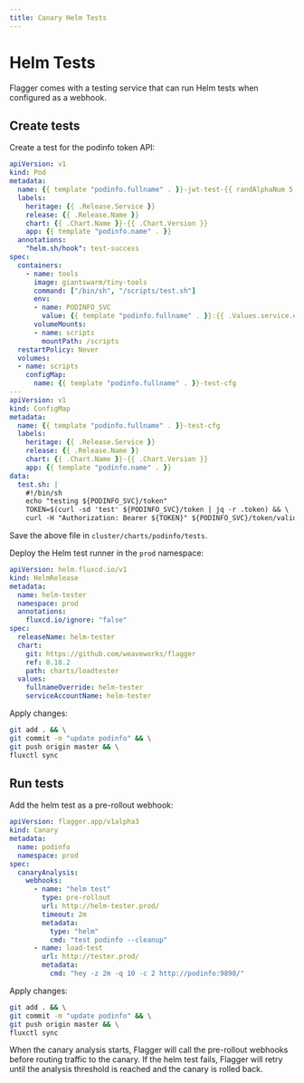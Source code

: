 ```yaml
---
title: Canary Helm Tests
---
```


# Helm Tests

Flagger comes with a testing service that can run Helm tests when configured as a webhook.

## Create tests

Create a test for the podinfo token API:

```yaml
apiVersion: v1
kind: Pod
metadata:
  name: {{ template "podinfo.fullname" . }}-jwt-test-{{ randAlphaNum 5 | lower }}
  labels:
    heritage: {{ .Release.Service }}
    release: {{ .Release.Name }}
    chart: {{ .Chart.Name }}-{{ .Chart.Version }}
    app: {{ template "podinfo.name" . }}
  annotations:
    "helm.sh/hook": test-success
spec:
  containers:
    - name: tools
      image: giantswarm/tiny-tools
      command: ["/bin/sh", "/scripts/test.sh"]
      env:
      - name: PODINFO_SVC
        value: {{ template "podinfo.fullname" . }}:{{ .Values.service.externalPort }}
      volumeMounts:
      - name: scripts
        mountPath: /scripts
  restartPolicy: Never
  volumes:
  - name: scripts
    configMap:
      name: {{ template "podinfo.fullname" . }}-test-cfg
---
apiVersion: v1
kind: ConfigMap
metadata:
  name: {{ template "podinfo.fullname" . }}-test-cfg
  labels:
    heritage: {{ .Release.Service }}
    release: {{ .Release.Name }}
    chart: {{ .Chart.Name }}-{{ .Chart.Version }}
    app: {{ template "podinfo.name" . }}
data:
  test.sh: |
    #!/bin/sh
    echo "testing ${PODINFO_SVC}/token"
    TOKEN=$(curl -sd 'test' ${PODINFO_SVC}/token | jq -r .token) && \
    curl -H "Authorization: Bearer ${TOKEN}" ${PODINFO_SVC}/token/validate | grep test
```

Save the above file in `cluster/charts/podinfo/tests`.

Deploy the Helm test runner in the `prod` namespace:

```yaml
apiVersion: helm.fluxcd.io/v1
kind: HelmRelease
metadata:
  name: helm-tester
  namespace: prod
  annotations:
    fluxcd.io/ignore: "false"
spec:
  releaseName: helm-tester
  chart:
    git: https://github.com/weaveworks/flagger
    ref: 0.18.2
    path: charts/loadtester
  values:
    fullnameOverride: helm-tester
    serviceAccountName: helm-tester
```

Apply changes:

```sh
git add . && \
git commit -m "update podinfo" && \
git push origin master && \
fluxctl sync
```

## Run tests

Add the helm test as a pre-rollout webhook:

```yaml
apiVersion: flagger.app/v1alpha3
kind: Canary
metadata:
  name: podinfo
  namespace: prod
spec:
  canaryAnalysis:
    webhooks:
      - name: "helm test"
        type: pre-rollout
        url: http://helm-tester.prod/
        timeout: 2m
        metadata:
          type: "helm"
          cmd: "test podinfo --cleanup"
      - name: load-test
        url: http://tester.prod/
        metadata:
          cmd: "hey -z 2m -q 10 -c 2 http://podinfo:9898/"
```

Apply changes:

```sh
git add . && \
git commit -m "update podinfo" && \
git push origin master && \
fluxctl sync
```

When the canary analysis starts, Flagger will call the pre-rollout webhooks before routing traffic to the canary.
If the helm test fails, Flagger will retry until the analysis threshold is reached and the canary is rolled back.

